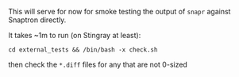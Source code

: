 
This will serve for now for smoke testing the output of `snapr` against Snaptron directly.  

It takes ~1m to run (on Stingray at least):

`cd external_tests && /bin/bash -x check.sh`

then check the `*.diff` files for any that are not 0-sized
